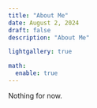 ```yaml
---
title: "About Me"
date: August 2, 2024
draft: false
description: "About Me"

lightgallery: true

math:
  enable: true
---
```


Nothing for now.




